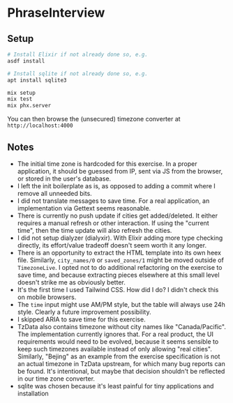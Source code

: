 # PhraseInterview

## Setup

```bash
# Install Elixir if not already done so, e.g.
asdf install

# Install sqlite if not already done so, e.g.
apt install sqlite3

mix setup
mix test
mix phx.server
```

You can then browse the (unsecured) timezone converter at `http://localhost:4000`

## Notes

- The initial time zone is hardcoded for this exercise. In a proper application,
  it should be guessed from IP, sent via JS from the browser, or stored in the
  user's database.
- I left the init boilerplate as is, as opposed to adding a commit where I
  remove all unneeded bits.
- I did not translate messages to save time. For a real application, an
  implementation via Gettext seems reasonable.
- There is currently no push update if cities get added/deleted. It either
  requires a manual refresh or other interaction. If using the "current time",
  then the time update will also refresh the cities.
- I did not setup dialyzer (dialyxir). With Elixir adding more type checking
  directly, its effort/value tradeoff doesn't seem worth it any longer.
- There is an opportunity to extract the HTML template into its own heex file.
  Similarly, `city_names/0` or `saved_zones/1` might be moved outside of
  `TimezoneLive`. I opted not to do additional refactoring on the exercise to
  save time, and because extracting pieces elsewhere at this small level doesn't
  strike me as obviously better.
- It's the first time I used Tailwind CSS. How did I do? I didn't check this on
  mobile browsers.
- The `time` input might use AM/PM style, but the table will always use 24h
  style. Clearly a future improvement possibility.
- I skipped ARIA to save time for this exercise.
- TzData also contains timezone without city names like "Canada/Pacific". The
  implementation currently ignores that. For a real product, the UI requirements
  would need to be evolved, because it seems sensible to keep such timezones
  available instead of only allowing "real cities". Similarly, "Bejing" as an
  example from the exercise specification is not an actual timezone in TzData
  upstream, for which many bug reports can be found. It's intentional, but maybe
  that decision shouldn't be reflected in our time zone converter.
- sqlite was chosen because it's least painful for tiny applications and
  installation
